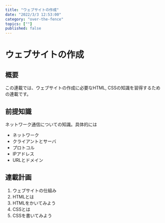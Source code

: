 ```yaml
---
title: "ウェブサイトの作成"
date: "2022/3/3 12:53:00"
category: "over-the-fence"
topics: [""]
published: false
---
```



# ウェブサイトの作成

## 概要

この連載では、ウェブサイトの作成に必要なHTML, CSSの知識を習得するための連載です。

## 前提知識

ネットワーク通信についての知識。具体的には

- ネットワーク
- クライアントとサーバ
- プロトコル
- IPアドレス
- URLとドメイン

## 連載計画

1. ウェブサイトの仕組み
2. HTMLとは
3. HTMLをかいてみよう
4. CSSとは
5. CSSを書いてみよう

